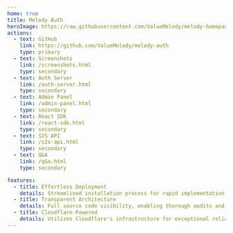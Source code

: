 ```yaml
---
home: true
title: Melody Auth
heroImage: https://raw.githubusercontent.com/ValueMelody/melody-homepage/main/logo.jpg
actions:
  - text: GitHub
    link: https://github.com/ValueMelody/melody-auth
    type: primary
  - text: Screenshots
    link: /screenshots.html
    type: secondary
  - text: Auth Server
    link: /auth-server.html
    type: secondary
  - text: Admin Panel
    link: /admin-panel.html
    type: secondary
  - text: React SDK
    link: /react-sdk.html
    type: secondary
  - text: S2S API
    link: /s2s-api.html
    type: secondary
  - text: Q&A
    link: /q&a.html
    type: secondary

features:
  - title: Effortless Deployment
    details: Streamlined installation process for rapid implementation.
  - title: Transparent Architecture
    details: Full source code visibility, enabling thorough audits and modifications.
  - title: Cloudflare-Powered
    details: Utilizes Cloudflare's infrastructure for exceptional reliability and enhanced security measures.
---
```

